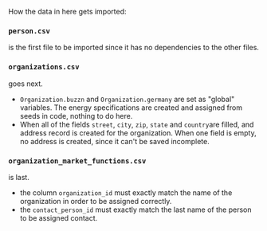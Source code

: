 How the data in here gets imported:

### `person.csv`

is the first file to be imported since it has no dependencies to the other files.


### `organizations.csv`

goes next.
- `Organization.buzzn` and `Organization.germany` are set as "global" variables. The energy specifications are created and assigned from seeds in code, nothing to do here.
- When all of the fields `street`, `city`, `zip`, `state` and `country`are filled, and address record is created for the organization. When one field is empty, no address is created, since it can't be saved incomplete.

### `organization_market_functions.csv`

is last.

- the column `organization_id` must exactly match the name of the organization in order to be assigned correctly.
-  the `contact_person_id`  must exactly match the last name of the person to be assigned contact.
